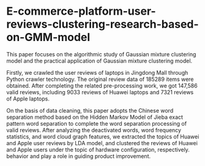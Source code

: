 # E-commerce-platform-user-reviews-clustering-research-based-on-GMM-model
This paper focuses on the algorithmic study of Gaussian mixture clustering model and the practical application of Gaussian mixture clustering model.

Firstly, we crawled the user reviews of laptops in Jingdong Mall through Python crawler technology. The original review data of 185289 items were obtained. After completing the related pre-processing work, we got 147,586 valid reviews, including 9033 reviews of Huawei laptops and 7321 reviews of Apple laptops.

On the basis of data cleaning, this paper adopts the Chinese word separation method based on the Hidden Markov Model of Jieba exact pattern word separation to complete the word separation processing of valid reviews. After analyzing the deactivated words, word frequency statistics, and word cloud graph features, we extracted the topics of Huawei and Apple user reviews by LDA model, and clustered the reviews of Huawei and Apple users under the topic of hardware configuration, respectively. behavior and play a role in guiding product improvement.
